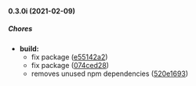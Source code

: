 #### 0.3.0i (2021-02-09)

##### Chores

* **build:**
  *  fix package ([e55142a2](https://github.com/georgejecook/maestro-roku-mvvm/commit/e55142a2670713845f03ddd564243e40a463f0bd))
  *  fix package ([074ced28](https://github.com/georgejecook/maestro-roku-mvvm/commit/074ced280360e9876bfcb373d4a53085467a82d5))
  *  removes unused npm dependencies ([520e1693](https://github.com/georgejecook/maestro-roku-mvvm/commit/520e1693de3bb152f3ba26229c88cf14032e957c))

